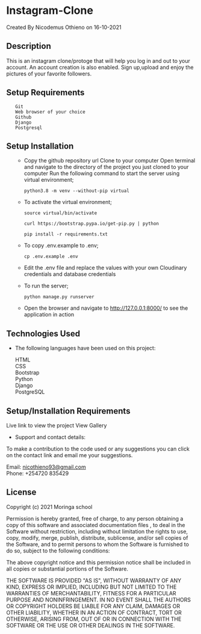 # Instagram-Clone

Created By Nicodemus Othieno on 16-10-2021

## Description

This is an instagram clone/protoge that will help you log in and out to your account. An account creation is also enabled.
Sign up,upload and enjoy the pictures of your favorite followers.

## Setup Requirements

<ul>

	Git
	Web browser of your choice
	Github
	Django
	Postgresql

</ul>

## Setup Installation

<ul>
	
* Copy the github repository url
  Clone to your computer
  Open terminal and navigate to the directory of the project you just cloned to your computer
  Run the following command to start the server using virtual environment;

  `python3.8 -m venv --without-pip virtual`

* To activate the virtual environment;

  `source virtual/bin/activate`

  `curl https://bootstrap.pypa.io/get-pip.py | python`

  `pip install -r requirements.txt`

* To copy .env.example to .env;

  `cp .env.example .env`

* Edit the .env file and replace the values with your own Cloudinary credentials and database credentials

* To run the server;

  `python manage.py runserver`

* Open the browser and navigate to <http://127.0.0.1:8000/> to see the application in action

</ul>

## Technologies Used

* The following languages have been used on this project:

<ul>

  HTML <br>
  CSS <br>
  Bootstrap <br>
  Python <br>
  Django <br>
  PostgreSQL

</ul>

## Setup/Installation Requirements

Live link to view the project View Gallery

* Support and contact details:

To make a contribution to the code used or any suggestions you can click on the contact link and email me your suggestions.

Email: nicothieno93@gmail.com <br>
Phone: +254720 835429

## License

Copyright (c) 2021 Moringa school

Permission is hereby granted, free of charge, to any person obtaining a copy of this software and associated documentation files , to deal in the Software without restriction, including without limitation the rights to use, copy, modify, merge, publish, distribute, sublicense, and/or sell copies of the Software, and to permit persons to whom the Software is furnished to do so, subject to the following conditions:

The above copyright notice and this permission notice shall be included in all copies or substantial portions of the Software.

THE SOFTWARE IS PROVIDED "AS IS", WITHOUT WARRANTY OF ANY KIND, EXPRESS OR IMPLIED, INCLUDING BUT NOT LIMITED TO THE WARRANTIES OF MERCHANTABILITY, FITNESS FOR A PARTICULAR PURPOSE AND NONINFRINGEMENT. IN NO EVENT SHALL THE AUTHORS OR COPYRIGHT HOLDERS BE LIABLE FOR ANY CLAIM, DAMAGES OR OTHER LIABILITY, WHETHER IN AN ACTION OF CONTRACT, TORT OR OTHERWISE, ARISING FROM, OUT OF OR IN CONNECTION WITH THE SOFTWARE OR THE USE OR OTHER DEALINGS IN THE SOFTWARE.